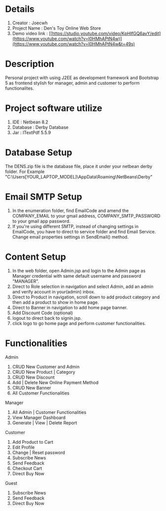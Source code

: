 # Details
  1.  Creator : Joecwh
  2.  Project Name : Den's Toy Online Web Store
  3.  Demo video link : [[https://studio.youtube.com/video/KpHIfGQ6avY/edit](https://www.youtube.com/watch?v=I0HMhAPtN4w)](https://www.youtube.com/watch?v=I0HMhAPtN4w&t=49s)
  
# Description
  Personal project with using J2EE as development framework and Bootstrap 5 as frontend stylish for manager, admin and customer to perform functionalites.

# Project software utilize
  1.  IDE : Netbean 8.2
  2.  Database : Derby Database
  3.  Jar : ITextPdf 5.5.9
  
# Database Setup
  The DENS.zip file is the database file, place it under your netbean derby folder.
  For Example "C:\Users\[YOUR_LAPTOP_MODEL]\AppData\Roaming\NetBeans\Derby"

# Email SMTP Setup
  1.  In the enumeration folder, find EmailCode and amend the COMPANY_EMAIL to your gmail address, COMPANY_SMTP_PASSWORD to your gmail app password.
  2.  If you're using different SMTP, instead of changing settings in EmailCode, you have to direct to service folder and find Email Service. Change
      email properties settings in SendEmail() method.

# Content Setup
  1.  In the web folder, open Admin.jsp and login to the Admin page as Manager credential with same default username and password "MANAGER".
  2.  Direct to Role selection in navigation and select Admin, add an admin and verify account in your(admin) inbox.
  3.  Direct to Product in navigation, scroll down to add product category and then add a product to show in home page. 
  4.  Direct to Banner in navigation to add home page banner.
  5.  Add Discount Code (optional)
  6.  logout to direct back to signin.jsp.
  7.  click logo to go home page and perform customer functionalities.

# Functionalities
  Admin
  1.  CRUD New Customer and Admin
  2.  CRUD New Product | Category
  3.  CRUD New Discount
  4.  Add | Delete New Online Payment Method
  5.  CRUD New Banner
  6.  All Customer Functionalities
  
  Manager
  1.  All Admin | Customer Functionalities
  2.  View Manager Dashboard
  3.  Generate | View | Delete Report

  Customer
  1.  Add Product to Cart
  2.  Edit Profile
  3.  Change | Reset password
  4.  Subscribe News
  5.  Send Feedback
  6.  Checkout Cart
  7.  Direct Buy Now

  Guest
  1.  Subscribe News
  2.  Send Feedback
  3.  Direct Buy Now
